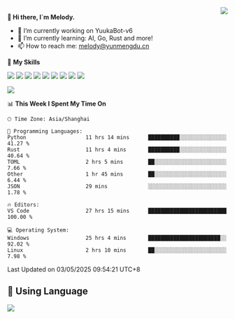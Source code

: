 <a href="#">
  <img align="right" src="https://github-readme-stats.vercel.app/api?username=melodyyuuka&count_private=true&show_icons=true" />
</a>

**👋 Hi there, I`m Melody.**

- 🔭 I’m currently working on YuukaBot-v6
- 🌱 I’m currently learning: AI, Go, Rust and more!
- 📫 How to reach me: melody@yunmengdu.cn

🌟 **My Skills** 

![](https://img.shields.io/badge/-Python-3e74a2?style=flat-square&logo=Python&logoColor=fff)
![](https://img.shields.io/badge/-Java-007396?style=flat-square&logo=OpenJDK&logoColor=fff)
![](https://img.shields.io/badge/-Node.js-339933?style=flat-square&logo=Node.js&logoColor=fff)
![](https://img.shields.io/badge/-Git-f05032?style=flat-square&logo=git&logoColor=fff)
![](https://img.shields.io/badge/-PostgreSQL-4169e1?style=flat-square&logo=PostgreSQL&logoColor=fff)
![](https://img.shields.io/badge/-Rust-000000?style=flat-square&logo=rust&logoColor=fff)
![](https://img.shields.io/badge/-VSCode-007acc?style=flat-square&logo=Visual-Studio-Code&logoColor=fff)
![](https://img.shields.io/badge/-FastAPI-009688?style=flat-square&logo=FastAPI&logoColor=fff)
![](https://img.shields.io/badge/-Linux-000000?style=flat-square&logo=Linux&logoColor=fff)


![](https://wakatime.com/badge/user/fa6dc0e2-47c5-4d2d-ae45-69fec6f2122c.svg)

<!--START_SECTION:waka-->
📊 **This Week I Spent My Time On** 

```text
🕑︎ Time Zone: Asia/Shanghai

💬 Programming Languages: 
Python                   11 hrs 14 mins      ██████████░░░░░░░░░░░░░░░   41.27 % 
Rust                     11 hrs 4 mins       ██████████░░░░░░░░░░░░░░░   40.64 % 
TOML                     2 hrs 5 mins        ██░░░░░░░░░░░░░░░░░░░░░░░    7.66 % 
Other                    1 hr 45 mins        ██░░░░░░░░░░░░░░░░░░░░░░░    6.44 % 
JSON                     29 mins             ░░░░░░░░░░░░░░░░░░░░░░░░░    1.78 % 

🔥 Editors: 
VS Code                  27 hrs 15 mins      █████████████████████████   100.00 % 

💻 Operating System: 
Windows                  25 hrs 4 mins       ███████████████████████░░   92.02 % 
Linux                    2 hrs 10 mins       ██░░░░░░░░░░░░░░░░░░░░░░░    7.98 % 
```


 Last Updated on 03/05/2025 09:54:21 UTC+8
<!--END_SECTION:waka-->

## 🥰 **Using Language**

![](https://github-readme-stats.vercel.app/api/wakatime?username=MelodyYuyuko&layout=compact&hide_border=true)
